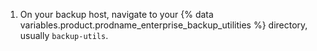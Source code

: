 1. On your backup host, navigate to your {% data variables.product.prodname_enterprise_backup_utilities %} directory, usually `backup-utils`.